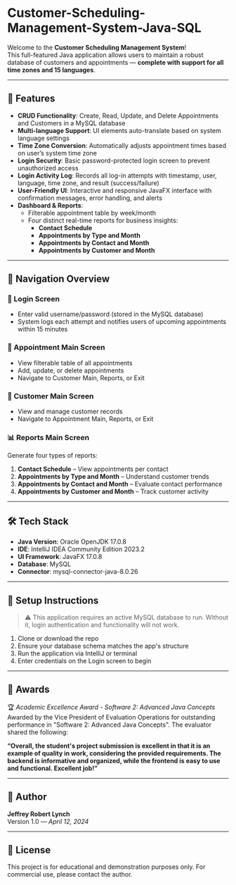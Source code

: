 # Customer-Scheduling-Management-System-Java-SQL

Welcome to the **Customer Scheduling Management System**!  
This full-featured Java application allows users to maintain a robust database of customers and appointments — **complete with support for all time zones and 15 languages**.

---

## 🚀 Features

- **CRUD Functionality**: Create, Read, Update, and Delete Appointments and Customers in a MySQL database  
- **Multi-language Support**: UI elements auto-translate based on system language settings  
- **Time Zone Conversion**: Automatically adjusts appointment times based on user’s system time zone  
- **Login Security**: Basic password-protected login screen to prevent unauthorized access  
- **Login Activity Log**: Records all log-in attempts with timestamp, user, language, time zone, and result (success/failure)  
- **User-Friendly UI**: Interactive and responsive JavaFX interface with confirmation messages, error handling, and alerts  
- **Dashboard & Reports**:
  - Filterable appointment table by week/month
  - Four distinct real-time reports for business insights:
    - **Contact Schedule**
    - **Appointments by Type and Month**
    - **Appointments by Contact and Month**
    - **Appointments by Customer and Month**

---

## 🧭 Navigation Overview

### 🔐 Login Screen
- Enter valid username/password (stored in the MySQL database)
- System logs each attempt and notifies users of upcoming appointments within 15 minutes

### 📅 Appointment Main Screen
- View filterable table of all appointments
- Add, update, or delete appointments
- Navigate to Customer Main, Reports, or Exit

### 👥 Customer Main Screen
- View and manage customer records
- Navigate to Appointment Main, Reports, or Exit

### 📊 Reports Main Screen
Generate four types of reports:
1. **Contact Schedule** – View appointments per contact  
2. **Appointments by Type and Month** – Understand customer trends  
3. **Appointments by Contact and Month** – Evaluate contact performance  
4. **Appointments by Customer and Month** – Track customer activity  

---

## 🛠️ Tech Stack

- **Java Version**: Oracle OpenJDK 17.0.8  
- **IDE**: IntelliJ IDEA Community Edition 2023.2  
- **UI Framework**: JavaFX 17.0.8  
- **Database**: MySQL  
- **Connector**: mysql-connector-java-8.0.26  

---

## 📎 Setup Instructions

> ⚠️ This application requires an active MySQL database to run. Without it, login authentication and functionality will not work.

1. Clone or download the repo  
2. Ensure your database schema matches the app's structure  
3. Run the application via IntelliJ or terminal  
4. Enter credentials on the Login screen to begin

---

## 🏅 Awards

🏆 *Academic Excellence Award - Software 2: Advanced Java Concepts*  
Awarded by the Vice President of Evaluation Operations for outstanding performance in "Software 2: Advanced Java Concepts". The evaluator shared the following:

**“Overall, the student's project submission is excellent in that it is an example of quality in work, considering the provided requirements. The backend is informative and organized, while the frontend is easy to use and functional. Excellent job!”**

---

## 👤 Author

**Jeffrey Robert Lynch**  
Version 1.0 — *April 12, 2024*

---

## 📄 License

This project is for educational and demonstration purposes only. For commercial use, please contact the author.
